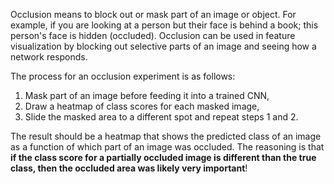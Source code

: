 Occlusion means to block out or mask part of an image or object. For example, if you are looking at a person but their face is behind a book; this person's face is hidden (occluded). Occlusion can be used in feature visualization by blocking out selective parts of an image and seeing how a network responds.

The process for an occlusion experiment is as follows:

1.  Mask part of an image before feeding it into a trained CNN,
2.  Draw a heatmap of class scores for each masked image,
3.  Slide the masked area to a different spot and repeat steps 1 and 2.

The result should be a heatmap that shows the predicted class of an image as a function of which part of an image was occluded. The reasoning is that **if the class score for a partially occluded image is different than the true class, then the occluded area was likely very important**!